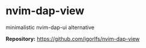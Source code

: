 # nvim-dap-view

minimalistic nvim-dap-ui alternative

**Repository:** <https://github.com/igorlfs/nvim-dap-view>

<!-- vim: set ft=markdown: -->